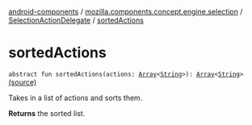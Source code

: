 [android-components](../../index.md) / [mozilla.components.concept.engine.selection](../index.md) / [SelectionActionDelegate](index.md) / [sortedActions](./sorted-actions.md)

# sortedActions

`abstract fun sortedActions(actions: `[`Array`](https://kotlinlang.org/api/latest/jvm/stdlib/kotlin/-array/index.html)`<`[`String`](https://kotlinlang.org/api/latest/jvm/stdlib/kotlin/-string/index.html)`>): `[`Array`](https://kotlinlang.org/api/latest/jvm/stdlib/kotlin/-array/index.html)`<`[`String`](https://kotlinlang.org/api/latest/jvm/stdlib/kotlin/-string/index.html)`>` [(source)](https://github.com/mozilla-mobile/android-components/blob/master/components/concept/engine/src/main/java/mozilla/components/concept/engine/selection/SelectionActionDelegate.kt#L46)

Takes in a list of actions and sorts them.

**Returns**
the sorted list.

